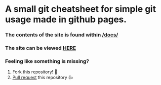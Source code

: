 # A small git cheatsheet for simple git usage made in github pages.
### The contents of the site is found within [/docs/](https://github.com/td-org-uit-no/git-cheatsheet/tree/master/docs)
### The site can be viewed [HERE](https://td-org-uit-no.github.io/git-cheatsheet/)
### Feeling like something is missing?
1. Fork this repository! :fork_and_knife:
2. [Pull request](https://github.com/td-org-uit-no/git-cheatsheet/pulls) this repository :+1:

